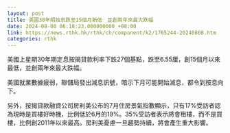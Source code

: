 ```yaml
---
layout: post
title: 美國30年期按息跌至15個月新低　並創兩年來最大跌幅
date: 2024-08-08 06:18:23.000000000 +08:00
link: https://news.rthk.hk/rthk/ch/component/k2/1765244-20240808.htm
categories: rthk
---
```


美國上星期30年期定息按揭貸款利率下跌27個基點，跌至6.55厘，創15個月以來最低，並創兩年來最大跌幅。

美國就業數據疲弱，聯儲局發出減息訊號，暗示下月可能開始減息，都令到按息向下。

另外，按揭貸款融資公司房利美公布的7月住房景氣指數顯示，只有17%受訪者認為現時是買樓好時機，比例低於6月的19%。35%受訪者表示將會租樓，而不是買樓，比例創2011年以來最高。房利美憂慮一旦趨勢持續，將會產生重大影響。
